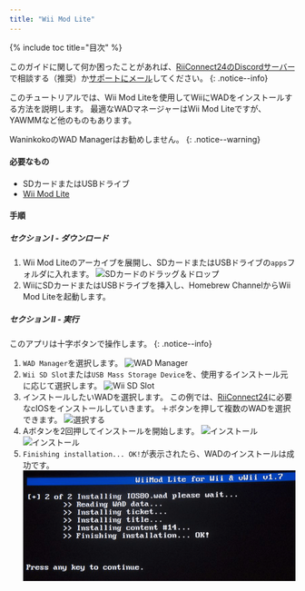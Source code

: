 ```yaml
---
title: "Wii Mod Lite"
---
```


{% include toc title="目次" %}

このガイドに関して何か困ったことがあれば、[RiiConnect24のDiscordサーバー](https://discord.gg/rc24)で相談する（推奨）か[サポートにメール](mailto:support@riiconnect24.net)してください。
{: .notice--info}

このチュートリアルでは、Wii Mod Liteを使用してWiiにWADをインストールする方法を説明します。 最適なWADマネージャーはWii Mod Liteですが、YAWMMなど他のものもあります。

WaninkokoのWAD Managerはお勧めしません。
{: .notice--warning}

#### 必要なもの
* SDカードまたはUSBドライブ
* [Wii Mod Lite](https://oscwii.org/library/app/WiiModLite)

#### 手順

##### セクション I - ダウンロード

1. Wii Mod Liteのアーカイブを展開し、SDカードまたはUSBドライブの`apps`フォルダに入れます。 ![SDカードのドラッグ＆ドロップ](/images/WiiModLite/1.gif)
2. WiiにSDカードまたはUSBドライブを挿入し、Homebrew ChannelからWii Mod Liteを起動します。

##### セクション II - 実行

このアプリは十字ボタンで操作します。
{: .notice--info}

1. `WAD Manager`を選択します。 ![WAD Manager](/images/WiiModLite/2.png)
2. `Wii SD Slot`または`USB Mass Storage Device`を、使用するインストール元に応じて選択します。 ![Wii SD Slot](/images/WiiModLite/3.png)
3. インストールしたいWADを選択します。 この例では、[RiiConnect24](riiconnect24)に必要なcIOSをインストールしていきます。 ＋ボタンを押して複数のWADを選択できます。 ![選択する](/images/WiiModLite/4.gif)
4. Aボタンを2回押してインストールを開始します。 ![インストール](/images/WiiModLite/5.png) ![インストール](/images/WiiModLite/6.png)
5. `Finishing installation... OK!`が表示されたら、WADのインストールは成功です。 ![完了](/images/WiiModLite/7.png) 
